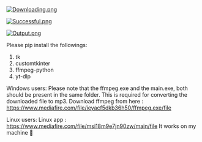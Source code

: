 [![Downloading.png](https://i.postimg.cc/TPyQxq1c/Downloading.png)](https://postimg.cc/yJH0XRFJ)

[![Successful.png](https://i.postimg.cc/1RL8701Q/Successful.png)](https://postimg.cc/RqLCNH0s)

[![Output.png](https://i.postimg.cc/DZ421DZb/Output.png)](https://postimg.cc/hzgWB2VS)

Please pip install the followings:
  1. tk
  2. customtkinter
  3. ffmpeg-python
  4. yt-dlp

Windows users:
  Please note that the ffmpeg.exe and the main.exe, both should be present in the same folder. This is required for converting the downloaded file to mp3.
  Download ffmpeg from here : https://www.mediafire.com/file/ieyacf5dkb36h50/ffmpeg.exe/file

Linux users:
  Linux app : https://www.mediafire.com/file/msi18m9e7jn90zw/main/file
  It works on my machine 🙂

